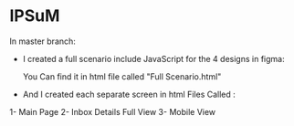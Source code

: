 # IPSuM

In master branch:

* I created a full scenario include JavaScript for the 4 designs in figma:

  You Can find it in html file called "Full Scenario.html"
  
* And I created each separate screen in html Files Called :

1- Main Page
2- Inbox Details Full View
3- Mobile View 

